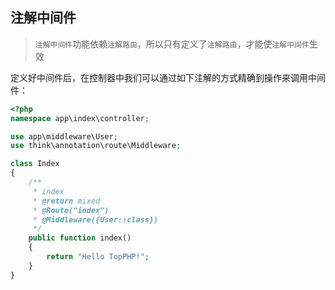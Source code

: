 ## 注解中间件

>`注解中间件`功能依赖`注解路由`，所以只有定义了`注解路由`，才能使`注解中间件`生效

定义好中间件后，在控制器中我们可以通过如下注解的方式精确到操作来调用中间件：
```php
<?php
namespace app\index\controller;

use app\middleware\User;
use think\annotation\route\Middleware;

class Index
{
    /**
     * index
     * @return mixed
     * @Route("index")
     * @Middleware({User::class})
     */
    public function index()
    {
        return "Hello TopPHP!";
    }
}
```



